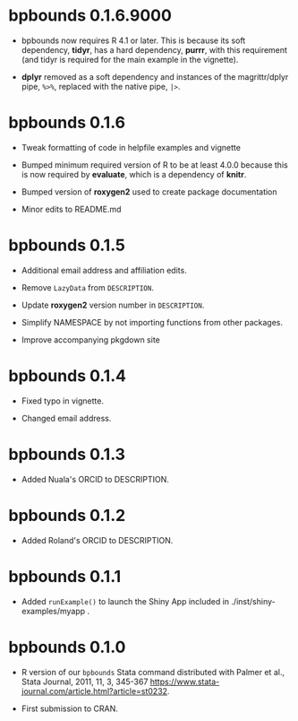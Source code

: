 # bpbounds 0.1.6.9000

* bpbounds now requires R 4.1 or later. This is because its soft dependency, **tidyr**, has a hard dependency, **purrr**, with this requirement (and tidyr is required for the main example in the vignette).

* **dplyr** removed as a soft dependency and instances of the magrittr/dplyr pipe, `%>%`, replaced with the native pipe, `|>`.

# bpbounds 0.1.6

* Tweak formatting of code in helpfile examples and vignette

* Bumped minimum required version of R to be at least 4.0.0 because this is now required by **evaluate**, which is a dependency of **knitr**.

* Bumped version of **roxygen2** used to create package documentation

* Minor edits to README.md

# bpbounds 0.1.5

* Additional email address and affiliation edits.

* Remove `LazyData` from `DESCRIPTION`.

* Update **roxygen2** version number in `DESCRIPTION`.

* Simplify NAMESPACE by not importing functions from other packages.

* Improve accompanying pkgdown site

# bpbounds 0.1.4

* Fixed typo in vignette.

* Changed email address.

# bpbounds 0.1.3

* Added Nuala's ORCID to DESCRIPTION.

# bpbounds 0.1.2

* Added Roland's ORCID to DESCRIPTION.

# bpbounds 0.1.1

* Added `runExample()` to launch the Shiny App included in ./inst/shiny-examples/myapp .

# bpbounds 0.1.0

* R version of our `bpbounds` Stata command distributed with Palmer et al., Stata Journal, 2011, 11, 3, 345-367 <https://www.stata-journal.com/article.html?article=st0232>.

* First submission to CRAN.
